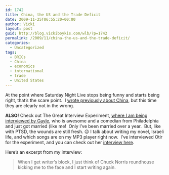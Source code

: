 ```yaml
---
id: 1742
title: China, the US and the Trade Deficit
date: 2009-11-25T06:55:20+00:00
author: Vicki
layout: post
guid: http://blog.vickiboykis.com/wlb/?p=1742
permalink: /2009/11/china-the-us-and-the-trade-deficit/
categories:
  - Uncategorized
tags:
  - BRICs
  - China
  - economics
  - international
  - trade
  - United States
---
```

At the point where Saturday Night Live stops being funny and starts being right, that&#8217;s the scare point.  I [wrote previously about China](http://blog.vickiboykis.com/wlb/2009/07/01/bric-a-brac-china-messes-with-national-stats/), but this time they are clearly not in the wrong.



**ALSO!** Check out The Great Interview Experiment, [where I am being interviewed by Gayle](http://gcrispin.blogspot.com/2009/11/great-interview-experiment-2009.html), who is awesome and a comedian from Philadelphia and just got married (like me!  Only I&#8217;ve been married over a year.  But, like with PTSD, the wounds are still fresh. 😉 I talk about writing my novel, Israeli life, and which songs are on my MP3 player right now.  I&#8217;ve interviewed Otir for the experiment, and you can check out her [interview here](http://blog.vickiboykis.com/wlb/2009/11/16/the-great-interview-experiment-2009-otir/).

Here&#8217;s an excerpt from my interview:

> When I get writer&#8217;s block, I just think of Chuck Norris roundhouse kicking me to the face and I start writing again.
